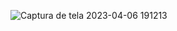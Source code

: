 ![Captura de tela 2023-04-06 191213](https://user-images.githubusercontent.com/123127148/230503417-b638d435-65dc-408f-8a04-236cd989d688.png)
